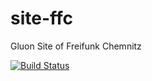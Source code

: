 # site-ffc
Gluon Site of Freifunk Chemnitz

[![Build Status](https://travis-ci.org/FreifunkChemnitz/site-ffc.svg?branch=master)](https://travis-ci.org/FreifunkChemnitz/site-ffc)
